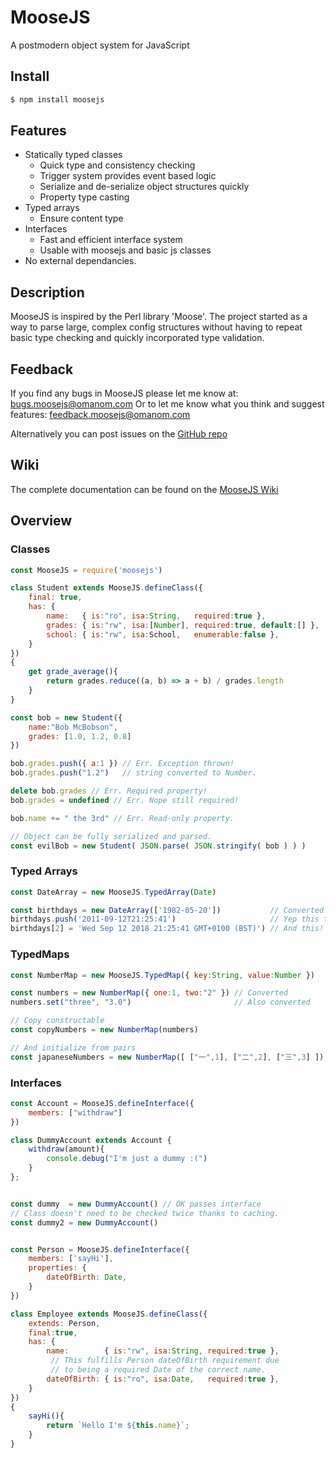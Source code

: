 # MooseJS
A postmodern object system for JavaScript

## Install
```sh
$ npm install moosejs
```

## Features
* Statically typed classes
  * Quick type and consistency checking
  * Trigger system provides event based logic
  * Serialize and de-serialize object structures quickly
  * Property type casting
* Typed arrays
  * Ensure content type
* Interfaces
  * Fast and efficient interface system
  * Usable with moosejs and basic js classes
* No external dependancies.

## Description

MooseJS is inspired by the Perl library 'Moose'. The project started
as a way to parse large, complex config structures without having to
repeat basic type checking and quickly incorporated type validation.

## Feedback

If you find any bugs in MooseJS please let me know at: [bugs.moosejs@omanom.com](mailto:bugs.moosejs@omanom.com)
Or to let me know what you think and suggest features: [feedback.moosejs@omanom.com](mailto:feedback.moosejs@omanom.com)

Alternatively you can post issues on the [GitHub repo](https://github.com/byronmurg/MooseJS)

## Wiki

The complete documentation can be found on the [MooseJS Wiki](https://github.com/byronmurg/MooseJS/wiki)

## Overview

### Classes

```js
const MooseJS = require('moosejs')

class Student extends MooseJS.defineClass({
    final: true,
    has: {
        name:   { is:"ro", isa:String,   required:true },
        grades: { is:"rw", isa:[Number], required:true, default:[] },
        school: { is:"rw", isa:School,   enumerable:false },
    }
})
{
    get grade_average(){
        return grades.reduce((a, b) => a + b) / grades.length
    }
}

const bob = new Student({
    name:"Bob McBobson",
    grades: [1.0, 1.2, 0.8]
})

bob.grades.push({ a:1 }) // Err. Exception thrown!
bob.grades.push("1.2")   // string converted to Number.

delete bob.grades // Err. Required property!
bob.grades = undefined // Err. Nope still required!

bob.name += " the 3rd" // Err. Read-only property.

// Object can be fully serialized and parsed.
const evilBob = new Student( JSON.parse( JSON.stringify( bob ) ) ) 
```

### Typed Arrays

```js
const DateArray = new MooseJS.TypedArray(Date)

const birthdays = new DateArray(['1982-05-20'])           // Converted.
birthdays.push('2011-09-12T21:25:41')                     // Yep this too.
birthdays[2] = 'Wed Sep 12 2018 21:25:41 GMT+0100 (BST)') // And this!
```

### TypedMaps
```js
const NumberMap = new MooseJS.TypedMap({ key:String, value:Number })

const numbers = new NumberMap({ one:1, two:"2" }) // Converted
numbers.set("three", "3.0")                       // Also converted

// Copy constructable
const copyNumbers = new NumberMap(numbers)

// And initialize from pairs
const japaneseNumbers = new NumberMap([ ["一",1], ["二",2], ["三",3] ])
```

### Interfaces

```js
const Account = MooseJS.defineInterface({
    members: ["withdraw"]
})

class DummyAccount extends Account {
    withdraw(amount){
        console.debug("I'm just a dummy :(")
    }
};


const dummy  = new DummyAccount() // OK passes interface
// Class doesn't need to be checked twice thanks to caching.
const dummy2 = new DummyAccount()


const Person = MooseJS.defineInterface({
    members: ['sayHi'],
    properties: {
        dateOfBirth: Date,
    }
})

class Employee extends MooseJS.defineClass({
    extends: Person,
    final:true,
    has: {
        name:        { is:"rw", isa:String, required:true },
         // This fulfills Person dateOfBirth requirement due
         // to being a required Date of the correct name.
        dateOfBirth: { is:"ro", isa:Date,   required:true },
    }
})
{
    sayHi(){
        return `Hello I'm ${this.name}`;
    }
}

```
